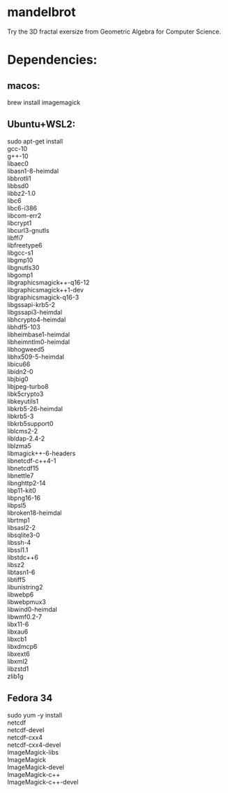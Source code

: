 # mandelbrot
Try the 3D fractal exersize from Geometric Algebra for Computer Science.

# Dependencies:
## macos:

brew install imagemagick

## Ubuntu+WSL2:
sudo apt-get install  \
gcc-10 \
g++-10 \
libaec0 \
libasn1-8-heimdal \
libbrotli1 \
libbsd0 \
libbz2-1.0 \
libc6 \
libc6-i386 \
libcom-err2 \
libcrypt1 \
libcurl3-gnutls \
libffi7 \
libfreetype6 \
libgcc-s1 \
libgmp10 \
libgnutls30 \
libgomp1 \
libgraphicsmagick++-q16-12 \
libgraphicsmagick++1-dev \
libgraphicsmagick-q16-3 \
libgssapi-krb5-2 \
libgssapi3-heimdal \
libhcrypto4-heimdal \
libhdf5-103 \
libheimbase1-heimdal \
libheimntlm0-heimdal \
libhogweed5 \
libhx509-5-heimdal \
libicu66 \
libidn2-0 \
libjbig0 \
libjpeg-turbo8 \
libk5crypto3 \
libkeyutils1 \
libkrb5-26-heimdal \
libkrb5-3 \
libkrb5support0 \
liblcms2-2 \
libldap-2.4-2 \
liblzma5 \
libmagick++-6-headers \
libnetcdf-c++4-1 \
libnetcdf15 \
libnettle7 \
libnghttp2-14 \
libp11-kit0 \
libpng16-16 \
libpsl5 \
libroken18-heimdal \
librtmp1 \
libsasl2-2 \
libsqlite3-0 \
libssh-4 \
libssl1.1 \
libstdc++6 \
libsz2 \
libtasn1-6 \
libtiff5 \
libunistring2 \
libwebp6 \
libwebpmux3 \
libwind0-heimdal \
libwmf0.2-7 \
libx11-6 \
libxau6 \
libxcb1 \
libxdmcp6 \
libxext6 \
libxml2 \
libzstd1 \
zlib1g

## Fedora 34
sudo yum -y install \
netcdf \
netcdf-devel \
netcdf-cxx4 \
netcdf-cxx4-devel \
ImageMagick-libs \
ImageMagick \
ImageMagick-devel \
ImageMagick-c++ \
ImageMagick-c++-devel
